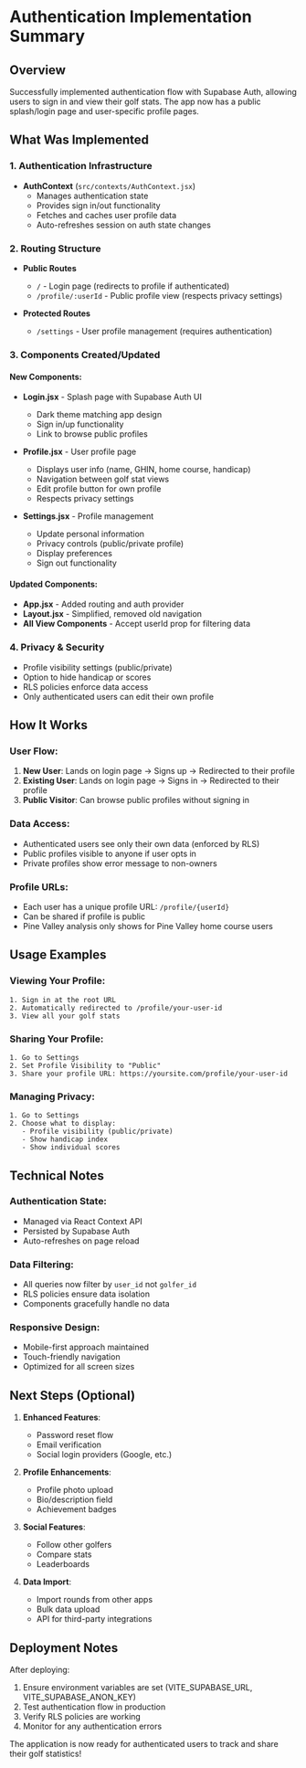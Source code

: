 # Authentication Implementation Summary

## Overview
Successfully implemented authentication flow with Supabase Auth, allowing users to sign in and view their golf stats. The app now has a public splash/login page and user-specific profile pages.

## What Was Implemented

### 1. Authentication Infrastructure
- **AuthContext** (`src/contexts/AuthContext.jsx`)
  - Manages authentication state
  - Provides sign in/out functionality
  - Fetches and caches user profile data
  - Auto-refreshes session on auth state changes

### 2. Routing Structure
- **Public Routes**
  - `/` - Login page (redirects to profile if authenticated)
  - `/profile/:userId` - Public profile view (respects privacy settings)
  
- **Protected Routes**
  - `/settings` - User profile management (requires authentication)

### 3. Components Created/Updated

#### New Components:
- **Login.jsx** - Splash page with Supabase Auth UI
  - Dark theme matching app design
  - Sign in/up functionality
  - Link to browse public profiles

- **Profile.jsx** - User profile page
  - Displays user info (name, GHIN, home course, handicap)
  - Navigation between golf stat views
  - Edit profile button for own profile
  - Respects privacy settings

- **Settings.jsx** - Profile management
  - Update personal information
  - Privacy controls (public/private profile)
  - Display preferences
  - Sign out functionality

#### Updated Components:
- **App.jsx** - Added routing and auth provider
- **Layout.jsx** - Simplified, removed old navigation
- **All View Components** - Accept userId prop for filtering data

### 4. Privacy & Security
- Profile visibility settings (public/private)
- Option to hide handicap or scores
- RLS policies enforce data access
- Only authenticated users can edit their own profile

## How It Works

### User Flow:
1. **New User**: Lands on login page → Signs up → Redirected to their profile
2. **Existing User**: Lands on login page → Signs in → Redirected to their profile
3. **Public Visitor**: Can browse public profiles without signing in

### Data Access:
- Authenticated users see only their own data (enforced by RLS)
- Public profiles visible to anyone if user opts in
- Private profiles show error message to non-owners

### Profile URLs:
- Each user has a unique profile URL: `/profile/{userId}`
- Can be shared if profile is public
- Pine Valley analysis only shows for Pine Valley home course users

## Usage Examples

### Viewing Your Profile:
```
1. Sign in at the root URL
2. Automatically redirected to /profile/your-user-id
3. View all your golf stats
```

### Sharing Your Profile:
```
1. Go to Settings
2. Set Profile Visibility to "Public"
3. Share your profile URL: https://yoursite.com/profile/your-user-id
```

### Managing Privacy:
```
1. Go to Settings
2. Choose what to display:
   - Profile visibility (public/private)
   - Show handicap index
   - Show individual scores
```

## Technical Notes

### Authentication State:
- Managed via React Context API
- Persisted by Supabase Auth
- Auto-refreshes on page reload

### Data Filtering:
- All queries now filter by `user_id` not `golfer_id`
- RLS policies ensure data isolation
- Components gracefully handle no data

### Responsive Design:
- Mobile-first approach maintained
- Touch-friendly navigation
- Optimized for all screen sizes

## Next Steps (Optional)

1. **Enhanced Features**:
   - Password reset flow
   - Email verification
   - Social login providers (Google, etc.)

2. **Profile Enhancements**:
   - Profile photo upload
   - Bio/description field
   - Achievement badges

3. **Social Features**:
   - Follow other golfers
   - Compare stats
   - Leaderboards

4. **Data Import**:
   - Import rounds from other apps
   - Bulk data upload
   - API for third-party integrations

## Deployment Notes

After deploying:
1. Ensure environment variables are set (VITE_SUPABASE_URL, VITE_SUPABASE_ANON_KEY)
2. Test authentication flow in production
3. Verify RLS policies are working
4. Monitor for any authentication errors

The application is now ready for authenticated users to track and share their golf statistics!